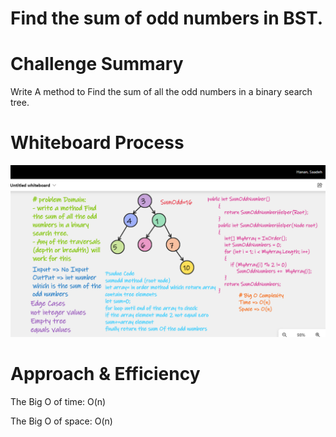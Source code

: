 # Find the sum of odd numbers in BST. 

# Challenge Summary
Write A method to Find the sum of all the odd numbers in a binary search tree. 

# Whiteboard Process

![](../../img/SumOddBST.png)

# Approach & Efficiency
The Big O of time: O(n)

The Big O of space: O(n)
